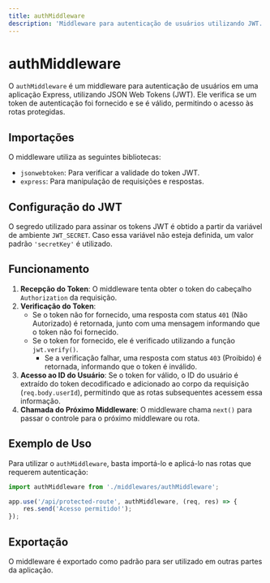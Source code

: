 ```yaml
---
title: authMiddleware
description: 'Middleware para autenticação de usuários utilizando JWT.'
---
```


# authMiddleware

O `authMiddleware` é um middleware para autenticação de usuários em uma aplicação Express, utilizando JSON Web Tokens (JWT). Ele verifica se um token de autenticação foi fornecido e se é válido, permitindo o acesso às rotas protegidas.

## Importações

O middleware utiliza as seguintes bibliotecas:

- `jsonwebtoken`: Para verificar a validade do token JWT.
- `express`: Para manipulação de requisições e respostas.

## Configuração do JWT

O segredo utilizado para assinar os tokens JWT é obtido a partir da variável de ambiente `JWT_SECRET`. Caso essa variável não esteja definida, um valor padrão `'secretKey'` é utilizado.

## Funcionamento

1. **Recepção do Token**: O middleware tenta obter o token do cabeçalho `Authorization` da requisição.
2. **Verificação do Token**:
   - Se o token não for fornecido, uma resposta com status `401` (Não Autorizado) é retornada, junto com uma mensagem informando que o token não foi fornecido.
   - Se o token for fornecido, ele é verificado utilizando a função `jwt.verify()`.
     - Se a verificação falhar, uma resposta com status `403` (Proibido) é retornada, informando que o token é inválido.
3. **Acesso ao ID do Usuário**: Se o token for válido, o ID do usuário é extraído do token decodificado e adicionado ao corpo da requisição (`req.body.userId`), permitindo que as rotas subsequentes acessem essa informação.
4. **Chamada do Próximo Middleware**: O middleware chama `next()` para passar o controle para o próximo middleware ou rota.

## Exemplo de Uso

Para utilizar o `authMiddleware`, basta importá-lo e aplicá-lo nas rotas que requerem autenticação:

```typescript
import authMiddleware from './middlewares/authMiddleware';

app.use('/api/protected-route', authMiddleware, (req, res) => {
    res.send('Acesso permitido!');
});
```

## Exportação

O middleware é exportado como padrão para ser utilizado em outras partes da aplicação.
